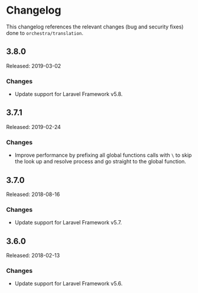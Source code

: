 # Changelog

This changelog references the relevant changes (bug and security fixes) done to `orchestra/translation`.

## 3.8.0

Released: 2019-03-02

### Changes

* Update support for Laravel Framework v5.8.

## 3.7.1

Released: 2019-02-24

### Changes

* Improve performance by prefixing all global functions calls with `\` to skip the look up and resolve process and go straight to the global function.

## 3.7.0

Released: 2018-08-16

### Changes

* Update support for Laravel Framework v5.7.

## 3.6.0

Released: 2018-02-13

### Changes

* Update support for Laravel Framework v5.6.

